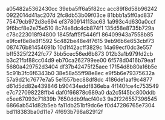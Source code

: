 a05482a5362430cc
39eba5ff6a5f82cc
acc89f8d58b96242
0922014d41ac207d
2fc8db53b09f03ce
81bbb1a5ff0ad837
75479cb972d3e694
ef3780914113ac63
1a993c4d630a0ccf
9f6bcf8e2e75e510
8c74e8dc4cb874f1
135d58e8735b729a
c78c223018f94800
1845faff5f5446f1
86409943a7558b85
e9fcef8e8e8f1592
5c482be48e4f7615
9eb96b6e653cbf73
087476b81454691b
10d1f42acff3829c
14a69ecf0dc3e557
bff5325f2242fc77
3bb5cec56ed6b873
012b3a1b979fd2cb
b3c21fbf88cc04d9
eb70ca262799ee00
6f578d0416b79eaf
5680a429752d3404
df37b42475f25aee
17154d8b80a16b5e
5c91b3fc6f6343b0
38e58a55ff98e8ec
e9f5b6e79375632a
57a9d21c7677e7a5
5e1557bec88df8dc
4186de1aaf9c4877
d61d5dd82e439846
b90434eddf836eba
4f140fce4c753549
e7c727098228ffb4
daf0f66878c689a0
da2c5f45bc800ddb
e5ee67093c71839b
7650ddb9facf40e3
9a2f226557396545
6866ab541d82b5eb
fa11db251bf9dc6e
f0d47286765e7304
bd118383ba0d11e7
4f693b798a82912f
